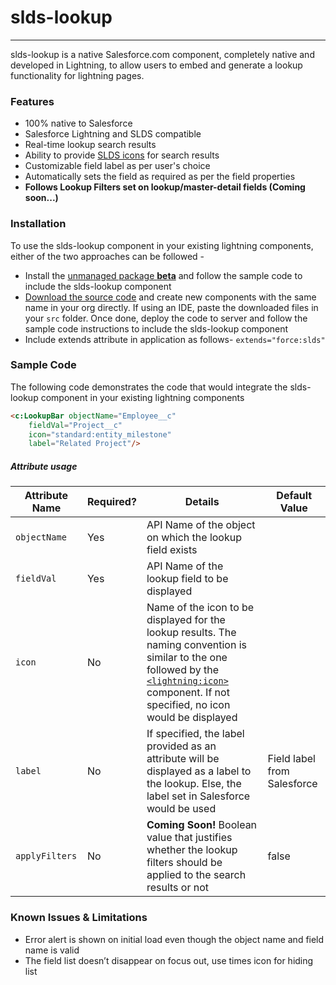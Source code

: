 # slds-lookup
---
slds-lookup is a native Salesforce.com component, completely native and developed in Lightning, to allow users to embed and generate a lookup functionality for lightning pages.

### Features
- 100% native to Salesforce
- Salesforce Lightning and SLDS compatible
- Real-time lookup search results
- Ability to provide [SLDS icons](https://lightningdesignsystem.com/icons/) for search results
- Customizable field label as per user's choice
- Automatically sets the field as required as per the field properties
- **Follows Lookup Filters set on lookup/master-detail fields (Coming soon...)**

### Installation
To use the slds-lookup component in your existing lightning components, either of the two approaches can be followed -
- Install the [unmanaged package **beta**](https://login.salesforce.com/packaging/installPackage.apexp?p0=04t7F000002CgXR) and follow the sample code to include the slds-lookup component
- [Download the source code]() and create new components with the same name in your org directly.
If using an IDE, paste the downloaded files in your ``` src ``` folder. Once done, deploy the code to server and follow the sample code instructions to include the slds-lookup component
- Include extends attribute in application as follows- ```extends="force:slds"```

### Sample Code
The following code demonstrates the code that would integrate the slds-lookup component in your existing lightning components
```html
<c:LookupBar objectName="Employee__c"
    fieldVal="Project__c"
    icon="standard:entity_milestone"
    label="Related Project"/>
```
##### Attribute usage

Attribute Name | Required? | Details | Default Value
------------ | ------------- | ------------ | -------------
``` objectName ``` | Yes | API Name of the object on which the lookup field exists |
``` fieldVal ``` | Yes | API Name of the lookup field to be displayed |
``` icon ``` | No | Name of the icon to be displayed for the lookup results. The naming convention is similar to the one followed by the [```<lightning:icon>```](https://developer.salesforce.com/docs/atlas.en-us.lightning.meta/lightning/aura_compref_lightning_icon.htm) component. If not specified, no icon would be displayed |
``` label ``` | No | If specified, the label provided as an attribute will be displayed as a label to the lookup. Else, the label set in Salesforce would be used | Field label from Salesforce
| ``` applyFilters ``` | No | **Coming Soon!** Boolean value that justifies whether the lookup filters should be applied to the search results or not | false

### Known Issues & Limitations
* Error alert is shown on initial load even though the object name and field name is valid
* The field list doesn’t disappear on focus out, use times icon for hiding list
